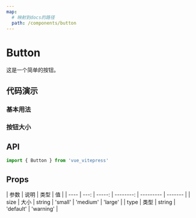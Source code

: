 ```yaml
---
map:
  # 映射到docs的路径
  path: /components/button
---
```


# Button

这是一个简单的按钮。

## 代码演示

### 基本用法

<demo src="./demo/default.vue"
  language="vue"
  title="基本用法"
  desc="默认按钮。">
</demo>

### 按钮大小

<demo src="./demo/size.vue"
  language="vue"
  title="尺寸"
  desc="按钮尺寸。">
</demo>

## API

```ts
import { Button } from 'vue_vitepress'
```

## Props

| 参数 | 说明 |   类型 |        值 |
| ---- | ---: | -----: | --------: | --------- | ------- |
| size | 大小 | string |   'small' | 'medium'  | 'large' |
| type | 类型 | string | 'default' | 'warning' |

